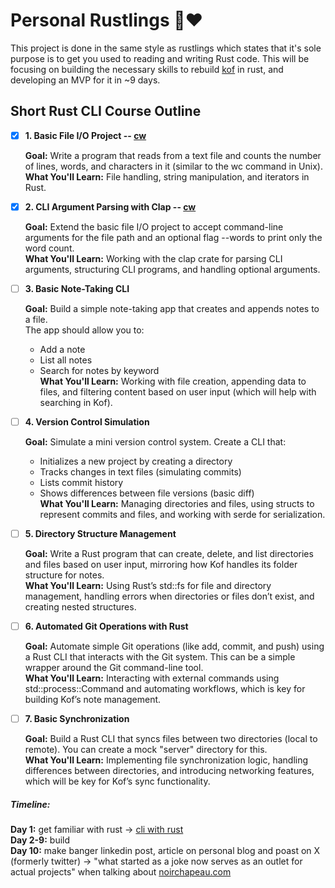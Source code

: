 # Personal Rustlings 🦀❤️

This project is done in the same style as rustlings which states that it's sole purpose is to get you used to reading and writing Rust code. This will be focusing on building the necessary skills to rebuild [kof](https://github.com/pindjouf/kof) in rust, and developing an MVP for it in ~9 days.

## Short Rust CLI Course Outline

- [x] **1. Basic File I/O Project -- [cw](https://github.com/pindjouf/perso_rustlings/tree/master/1.cw)**

    **Goal:** Write a program that reads from a text file and counts the number of lines, words, and characters in it (similar to the wc command in Unix).\
    **What You'll Learn:** File handling, string manipulation, and iterators in Rust.

- [x] **2. CLI Argument Parsing with Clap -- [cw](https://github.com/pindjouf/perso_rustlings/tree/master/1.cw)**

    **Goal:** Extend the basic file I/O project to accept command-line arguments for the file path and an optional flag --words to print only the word count.\
    **What You'll Learn:** Working with the clap crate for parsing CLI arguments, structuring CLI programs, and handling optional arguments.

- [ ] **3. Basic Note-Taking CLI**

    **Goal:** Build a simple note-taking app that creates and appends notes to a file.\
    The app should allow you to:
    - Add a note
    - List all notes
    - Search for notes by keyword\
    **What You'll Learn:** Working with file creation, appending data to files, and filtering content based on user input (which will help with searching in Kof).

- [ ] **4. Version Control Simulation**

    **Goal:** Simulate a mini version control system. Create a CLI that:
    - Initializes a new project by creating a directory
    - Tracks changes in text files (simulating commits)
    - Lists commit history
    - Shows differences between file versions (basic diff)\
    **What You'll Learn:** Managing directories and files, using structs to represent commits and files, and working with serde for serialization.

- [ ] **5. Directory Structure Management**

    **Goal:** Write a Rust program that can create, delete, and list directories and files based on user input, mirroring how Kof handles its folder structure for notes.\
    **What You'll Learn:** Using Rust’s std::fs for file and directory management, handling errors when directories or files don’t exist, and creating nested structures.

- [ ] **6. Automated Git Operations with Rust**

    **Goal:** Automate simple Git operations (like add, commit, and push) using a Rust CLI that interacts with the Git system. This can be a simple wrapper around the Git command-line tool.\
    **What You'll Learn:** Interacting with external commands using std::process::Command and automating workflows, which is key for building Kof’s note management.

- [ ] **7. Basic Synchronization**

    **Goal:** Build a Rust CLI that syncs files between two directories (local to remote). You can create a mock "server" directory for this.\
    **What You'll Learn:** Implementing file synchronization logic, handling differences between directories, and introducing networking features, which will be key for Kof’s sync functionality.

##### Timeline:

**Day 1:** get familiar with rust -> [cli with rust](https://rust-cli.github.io/book/index.html)\
**Day 2-9:** build\
**Day 10:** make banger linkedin post, article on personal blog and poast on X (formerly twitter) -> "what started as a joke now serves as an outlet for actual projects" when talking about [noirchapeau.com](https://noirchapeau.com)


